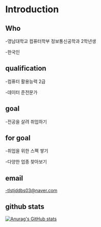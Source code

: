 # Introduction

## Who
-영남대학교 컴퓨터학부 정보통신공학과 2학년생

-한국인

## qualification
-컴퓨터 활용능력 2급

-데이터 준전문가

## goal
-전공을 살려 취업하기

## for goal
-취업을 위한 스펙 쌓기

-다양한 업종 찾아보기

## email
-tlstjddbs03@naver.com

## github stats

[![Anurag's GitHub stats](https://github-readme-stats.vercel.app/api?username=SungYun-Shin03)](https://github.com/anuraghazra/github-readme-stats)

  
